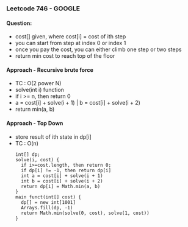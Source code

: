 ### Leetcode 746 - GOOGLE
#### Question:
- cost[] given, where cost[i] = cost of ith step
- you can start from step at index 0 or index 1
- once you pay the cost, you can either climb one step or two steps
- return min cost to reach top of the floor

#### Approach - Recursive brute force
- TC : O(2 power N)
- solve(int i) function
- if i >= n, then return 0
- a = cost[i] + solve(i + 1) | b = cost[i] + solve(i + 2)
- return min(a, b)

#### Approach - Top Down
- store result of ith state in dp[i]
- TC : O(n)
  ```
  int[] dp;
  solve(i, cost) {
    if i>=cost.length, then return 0;
    if dp[i] != -1, then return dp[i]
    int a = cost[i] + solve(i + 1)
    int b = cost[i] + solve(i + 2)
    return dp[i] = Math.min(a, b)
  }
  main funct(int[] cost) {
    dp[] = new int[1001]
    Arrays.fill(dp, -1)
    return Math.min(solve(0, cost), solve(1, cost))
  }
  ```
